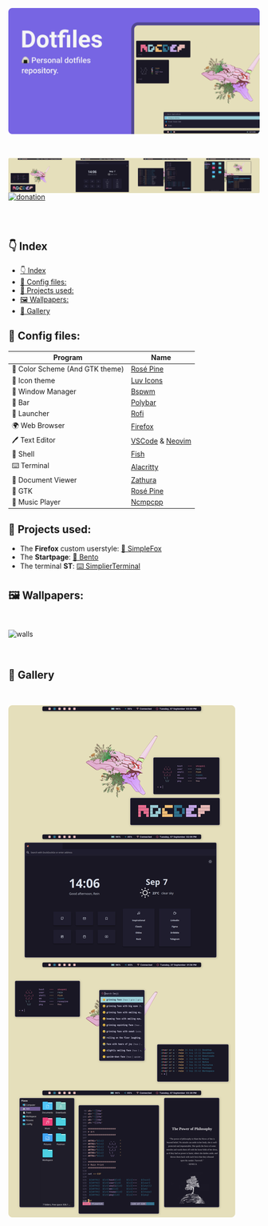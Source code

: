![image](assets/head.png)

<br>

![image](assets/shead.png)


<p style="margin: -20px 0 30px">
  <a href="https://www.buymeacoffee.com/migueravila" target="_blank" style='margin-right:0px; margin-top:5px'>
    <img align="center" src="https://github.com/migueravila/Dotfiles/blob/master/assets/donation.png" alt="donation" height="35px" />
  </a>
</p>

<br>



## 👇 Index
- [👇 Index](#-index)
- [🎨 Config files:](#-config-files)
- [🚀 Projects used:](#-projects-used)
- [🖼️ Wallpapers:](#️-wallpapers)
- [🎉 Gallery](#-gallery)


## 🎨 Config files:

| Program                        | Name                                                                                                                         |
| ------------------------------ | ---------------------------------------------------------------------------------------------------------------------------- |
| 🎨 Color Scheme (And GTK theme) | [Rosé Pine](https://github.com/rose-pine)                                                                                    |
| 📁 Icon theme                   | [Luv Icons](https://github.com/Nitrux/luv-icon-theme)                                                                        |
| 🚀 Window Manager               | [Bspwm](https://github.com/baskerville/bspwm)                                                                                |
| 🚧 Bar                          | [Polybar](https://github.com/polybar/polybar)                                                                                |
| 💾 Launcher                     | [Rofi](https://github.com/davatorium/rofi)                                                                                   |
| 🌍 Web Browser                  | [Firefox](https://www.mozilla.org/en-US/firefox/new/?redirect_source=firefox-com)                                            |
| 🖊️ Text Editor                  | [VSCode](https://aur.archlinux.org/packages/visual-studio-code-bin/?O=10&PP=10) & [Neovim](https://github.com/neovim/neovim) |
| 🐚 Shell                        | [Fish](https://github.com/fish-shell/fish-shell)                                                                             |
| ⌨️ Terminal                     | [Alacritty](https://github.com/alacritty/alacritty)                                                                          |
| 📄 Document Viewer              | [Zathura](https://github.com/alacritty/alacritty)                                                                            |
| 👔 GTK                          | [Rosé Pine](https://github.com/rose-pine/gtk)                                                                                |
| 🎵 Music Player                 | [Ncmpcpp](https://github.com/ncmpcpp/ncmpcpp)                                                                                |


## 🚀 Projects used:

- The **Firefox** custom userstyle: [🦊 SimpleFox](https://github.com/migueravila/SimpleFox)
- The **Startpage**: [🍱 Bento](https://github.com/migueravila/Bento)
- The terminal **ST**: [⌨️ SimplierTerminal](https://github.com/migueravila/SimplierTerminal)

## 🖼️ Wallpapers:

<br>

![walls](assets/walls.png)

<br>

## 🎉 Gallery

<br>

![gallery](assets/gallery.png)
